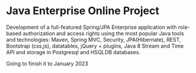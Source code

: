 Java Enterprise Online Project 
===============================
Development of a full-featured Spring/JPA Enterprise application with role-based authorization and access rights using the most popular Java tools and technologies: Maven, Spring MVC, Security, JPA(Hibernate), REST, Bootstrap (css,js), datatables, jQuery + plugins, Java 8 Stream and Time API and storage in Postgresql and HSQLDB databases.

Going to finish it to January 2023

